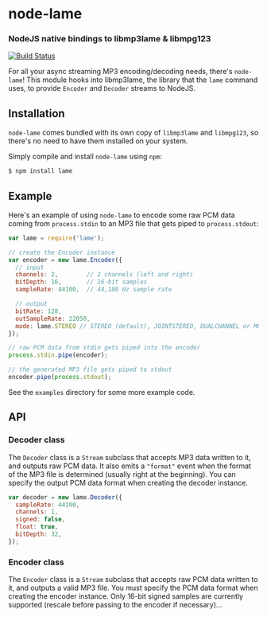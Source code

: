 node-lame
=========
### NodeJS native bindings to libmp3lame & libmpg123
[![Build Status](https://travis-ci.org/TooTallNate/node-lame.svg?branch=master)](https://travis-ci.org/TooTallNate/node-lame)

For all your async streaming MP3 encoding/decoding needs, there's `node-lame`!
This module hooks into libmp3lame, the library that the `lame` command uses, to
provide `Encoder` and `Decoder` streams to NodeJS.


Installation
------------

`node-lame` comes bundled with its own copy of `libmp3lame` and `libmpg123`, so
there's no need to have them installed on your system.

Simply compile and install `node-lame` using `npm`:

``` bash
$ npm install lame
```


Example
-------

Here's an example of using `node-lame` to encode some raw PCM data coming from
`process.stdin` to an MP3 file that gets piped to `process.stdout`:

``` javascript
var lame = require('lame');

// create the Encoder instance
var encoder = new lame.Encoder({
  // input
  channels: 2,        // 2 channels (left and right)
  bitDepth: 16,       // 16-bit samples
  sampleRate: 44100,  // 44,100 Hz sample rate

  // output
  bitRate: 128,
  outSampleRate: 22050,
  mode: lame.STEREO // STEREO (default), JOINTSTEREO, DUALCHANNEL or MONO
});

// raw PCM data from stdin gets piped into the encoder
process.stdin.pipe(encoder);

// the generated MP3 file gets piped to stdout
encoder.pipe(process.stdout);
```

See the `examples` directory for some more example code.

API
---

### Decoder class

The `Decoder` class is a `Stream` subclass that accepts MP3 data written to it,
and outputs raw PCM data. It also emits a `"format"` event when the format of
the MP3 file is determined (usually right at the beginning). You can specify
the output PCM data format when creating the decoder instance.

```javascript
var decoder = new lame.Decoder({
  sampleRate: 44100,
  channels: 1,
  signed: false,
  float: true,
  bitDepth: 32,
});
```

### Encoder class

The `Encoder` class is a `Stream` subclass that accepts raw PCM data written to
it, and outputs a valid MP3 file. You must specify the PCM data format when
creating the encoder instance. Only 16-bit signed samples are currently
supported (rescale before passing to the encoder if necessary)...
